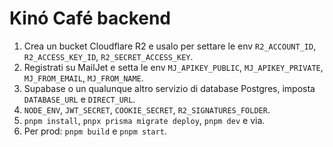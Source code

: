 # Kinó Café backend

1. Crea un bucket Cloudflare R2 e usalo per settare le env `R2_ACCOUNT_ID`, `R2_ACCESS_KEY_ID`, `R2_SECRET_ACCESS_KEY`.
2. Registrati su MailJet e setta le env `MJ_APIKEY_PUBLIC`, `MJ_APIKEY_PRIVATE`, `MJ_FROM_EMAIL`, `MJ_FROM_NAME`.
3. Supabase o un qualunque altro servizio di database Postgres, imposta `DATABASE_URL` e `DIRECT_URL`.
4. `NODE_ENV`, `JWT_SECRET`, `COOKIE_SECRET`, `R2_SIGNATURES_FOLDER`.
5. `pnpm install`, `pnpx prisma migrate deploy`, `pnpm dev` e via.
6. Per prod: `pnpm build` e `pnpm start`.
